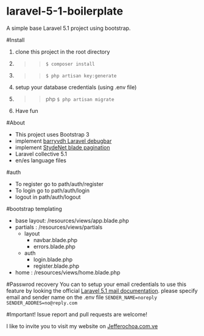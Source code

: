 # laravel-5-1-boilerplate
A simple base Laravel 5.1 project using bootstrap.

#Install
1. clone this project in the root directory
2. >> `$ composer install`
3. >> `$ php artisan key:generate`
4. setup your database credentials (using .env file)
5. >> php `$ php artisan migrate`
5. Have fun

#About

- This project uses Bootstrap 3
- implement [barryvdh Laravel debugbar](https://github.com/barryvdh/laravel-dompdf)
- implement [StydeNet blade pagination](https://github.com/StydeNet/blade-pagination)
- Laravel collective 5.1
- en/es language files

#auth

- To register go to path/auth/register
- To login go to path/auth/login
- logout in path/auth/logout

#bootstrap templating

* base layout: /resources/views/app.blade.php
* partials : /resources/views/partials
  * layout
    * navbar.blade.php
    * errors.blade.php
  * auth
    * login.blade.php
    * register.blade.php
* home : /resources/views/home.blade.php

#Passwrod recovery
You can to setup your email credentials to use this feature
by looking the official  [Laravel 5.1 mail documentation](http://laravel.com/docs/5.1/mail).
please specify email and sender name on the .env file
`
SENDER_NAME=noreply
SENDER_ADDRES=no@reply.com
`

#Important! 
Issue report and pull requests are welcome!

I like to invite you to visit my website on [Jefferochoa.com.ve](http://jefferochoa.com.ve)
